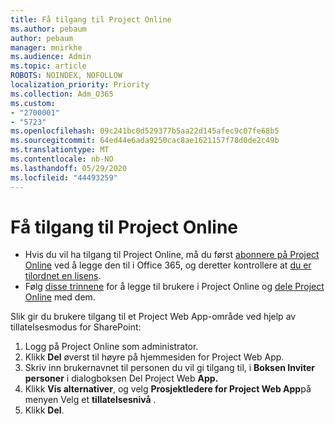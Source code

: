 ```yaml
---
title: Få tilgang til Project Online
ms.author: pebaum
author: pebaum
manager: mnirkhe
ms.audience: Admin
ms.topic: article
ROBOTS: NOINDEX, NOFOLLOW
localization_priority: Priority
ms.collection: Adm_O365
ms.custom:
- "2700001"
- "5723"
ms.openlocfilehash: 09c241bc0d529377b5aa22d145afec9c07fe68b5
ms.sourcegitcommit: 64ed44e6ada9250cac8ae1621157f78d0de2c49b
ms.translationtype: MT
ms.contentlocale: nb-NO
ms.lasthandoff: 05/29/2020
ms.locfileid: "44493259"
---
```

# <a name="access-project-online"></a>Få tilgang til Project Online

- Hvis du vil ha tilgang til Project Online, må du først [abonnere på Project Online](https://docs.microsoft.com/ProjectOnline/get-started-with-project-online) ved å legge den til i Office 365, og deretter kontrollere at [du er tilordnet en lisens](https://docs.microsoft.com/ProjectOnline/step-1-sign-up-for-project-online#next-make-sure-you-can-get-in).
- Følg [disse trinnene](https://docs.microsoft.com/ProjectOnline/step-2-add-people-to-project-online) for å legge til brukere i Project Online og [dele Project Online](https://docs.microsoft.com/ProjectOnline/step-2-add-people-to-project-online#4-finally-share-project-online-with-the-people-you-added) med dem.

Slik gir du brukere tilgang til et Project Web App-område ved hjelp av tillatelsesmodus for SharePoint:

1. Logg på Project Online som administrator.
2. Klikk **Del** øverst til høyre på hjemmesiden for Project Web App.
3. Skriv inn brukernavnet til personen du vil gi tilgang til, i **Boksen Inviter personer** i dialogboksen Del Project Web **App.**
4. Klikk **Vis alternativer**, og velg **Prosjektledere for Project Web App**på menyen Velg et **tillatelsesnivå** .
5. Klikk **Del**.
